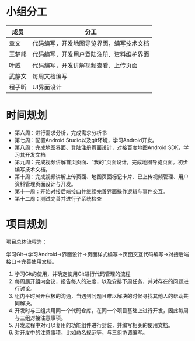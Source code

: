 # 小组分工

| 成员   | 分工                                     |
| ------ | ---------------------------------------- |
| 章文   | 代码编写，开发地图导览界面，编写技术文档 |
| 王梦熊 | 代码编写，开发用户登陆注册、资料维护界面 |
| 叶威   | 代码编写，开发讲解视频查看、上传页面     |
| 武静文 | 每周文档编写                             |
| 程子昕 | UI界面设计                               |

# 时间规划

- 第六周：进行需求分析，完成需求分析书
- 第七周：配置Android Studio以及git环境，学习Android开发。
- 第八周：完成地图界面、登陆注册页面设计，对接百度地图Android SDK，学习其开发文档
- 第九周：完成视频讲解首页页面、“我的”页面设计，完成地图导览页面。初步编写技术文档。
- 第十周：完成视频讲解上传页面、地图页面标记卡片、已上传视频管理、用户资料管理页面设计与开发。
- 第十一周：开始对接后端接口并继续完善界面操作逻辑与事件交互。
- 第十二周：测试完善并进行子系统检查

# 项目规划

项目总体流程为：

学习Git->学习Android->界面设计->页面样式编写->页面交互代码编写->对接后端接口->完善使用文档。

1. 学习Git的使用，并确定使用Git进行代码管理的流程
2. 每周展开组内会议，报告每人的进度，以及安排下周任务，并对存在的问题进行讨论。
3. 组内平时展开积极的沟通，当遇到问题且难以解决的时候寻找其他人的帮助共同解决。
4. 开发时与三组共用同一个代码仓库，在同一个项目基础上进行开发，因此每周与三组对接注意事项。
5. 开发过程中对可以复用的功能组件进行封装，并编写相关的使用文档。
6. 对开发中的注意事项，比如命名规范等，与三组协调编写。